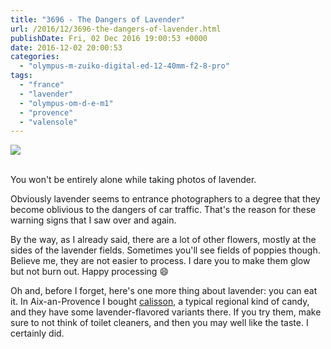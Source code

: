 ```yaml
---
title: "3696 - The Dangers of Lavender"
url: /2016/12/3696-the-dangers-of-lavender.html
publishDate: Fri, 02 Dec 2016 19:00:53 +0000
date: 2016-12-02 20:00:53
categories: 
  - "olympus-m-zuiko-digital-ed-12-40mm-f2-8-pro"
tags: 
  - "france"
  - "lavender"
  - "olympus-om-d-e-m1"
  - "provence"
  - "valensole"
---
```

<div class="container">
<div class="center"><a target="_blank" href="https://d25zfm9zpd7gm5.cloudfront.net/1200x1200/2016/20160623_110548_lr.jpg"><img class="webfeedsFeaturedVisual" src="https://d25zfm9zpd7gm5.cloudfront.net/0600x0600/2016/20160623_110548_lr.jpg" /></a></div>
</div>
<br />

You won't be entirely alone while taking photos of lavender.

<a target="_blank" href="https://d25zfm9zpd7gm5.cloudfront.net/1200x1200/2016/20160623_120904_lr.jpg"><img style="margin: 0pt 0px 0pt 10px; float: right;" src="https://d25zfm9zpd7gm5.cloudfront.net/0150x0150/2016/20160623_120904_lr.jpg" alt="" border="0" /></a> Obviously lavender seems to entrance photographers to a degree that they become oblivious to the dangers of car traffic. That's the reason for these warning signs that I saw over and again.

<a target="_blank" href="https://d25zfm9zpd7gm5.cloudfront.net/1200x1200/2016/20160623_110927_lr.jpg"><img style="margin: 0pt 10px 0pt 0px; float: left;" src="https://d25zfm9zpd7gm5.cloudfront.net/0150x0150/2016/20160623_110927_lr.jpg" alt="" border="0" /></a> By the way, as I already said, there are a lot of other flowers, mostly at the sides of the lavender fields. Sometimes you'll see fields of poppies though. Believe me, they are not easier to process. I dare you to make them glow but not burn out. Happy processing 😄

<a target="_blank" href="https://d25zfm9zpd7gm5.cloudfront.net/1200x1200/2016/20160623_111818_lr.jpg"><img style="margin: 0pt 0px 0pt 10px; float: right;" src="https://d25zfm9zpd7gm5.cloudfront.net/0150x0150/2016/20160623_111818_lr.jpg" alt="" border="0" /></a> Oh and, before I forget, here's one more thing about lavender: you can eat it. In Aix-an-Provence I bought <a href="https://en.wikipedia.org/wiki/Calisson" target="_blank">calisson</a>, a typical regional kind of candy, and they have some lavender-flavored variants there. If you try them, make sure to not think of toilet cleaners, and then you may well like the taste. I certainly did.
